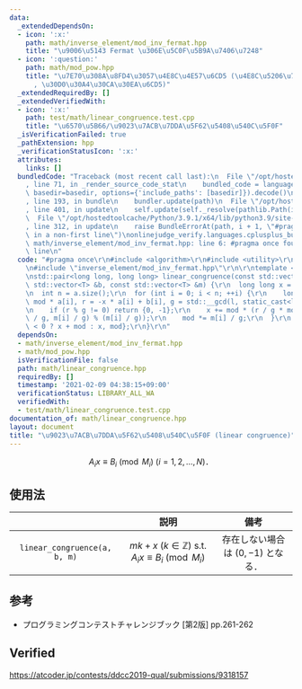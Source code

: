 ```yaml
---
data:
  _extendedDependsOn:
  - icon: ':x:'
    path: math/inverse_element/mod_inv_fermat.hpp
    title: "\u9006\u5143 Fermat \u306E\u5C0F\u5B9A\u7406\u7248"
  - icon: ':question:'
    path: math/mod_pow.hpp
    title: "\u7E70\u308A\u8FD4\u3057\u4E8C\u4E57\u6CD5 (\u4E8C\u5206\u7D2F\u4E57\u6CD5\
      , \u30D0\u30A4\u30CA\u30EA\u6CD5)"
  _extendedRequiredBy: []
  _extendedVerifiedWith:
  - icon: ':x:'
    path: test/math/linear_congruence.test.cpp
    title: "\u6570\u5B66/\u9023\u7ACB\u7DDA\u5F62\u5408\u540C\u5F0F"
  _isVerificationFailed: true
  _pathExtension: hpp
  _verificationStatusIcon: ':x:'
  attributes:
    links: []
  bundledCode: "Traceback (most recent call last):\n  File \"/opt/hostedtoolcache/Python/3.9.1/x64/lib/python3.9/site-packages/onlinejudge_verify/documentation/build.py\"\
    , line 71, in _render_source_code_stat\n    bundled_code = language.bundle(stat.path,\
    \ basedir=basedir, options={'include_paths': [basedir]}).decode()\n  File \"/opt/hostedtoolcache/Python/3.9.1/x64/lib/python3.9/site-packages/onlinejudge_verify/languages/cplusplus.py\"\
    , line 193, in bundle\n    bundler.update(path)\n  File \"/opt/hostedtoolcache/Python/3.9.1/x64/lib/python3.9/site-packages/onlinejudge_verify/languages/cplusplus_bundle.py\"\
    , line 401, in update\n    self.update(self._resolve(pathlib.Path(included), included_from=path))\n\
    \  File \"/opt/hostedtoolcache/Python/3.9.1/x64/lib/python3.9/site-packages/onlinejudge_verify/languages/cplusplus_bundle.py\"\
    , line 312, in update\n    raise BundleErrorAt(path, i + 1, \"#pragma once found\
    \ in a non-first line\")\nonlinejudge_verify.languages.cplusplus_bundle.BundleErrorAt:\
    \ math/inverse_element/mod_inv_fermat.hpp: line 6: #pragma once found in a non-first\
    \ line\n"
  code: "#pragma once\r\n#include <algorithm>\r\n#include <utility>\r\n#include <vector>\r\
    \n#include \"inverse_element/mod_inv_fermat.hpp\"\r\n\r\ntemplate <typename T>\r\
    \nstd::pair<long long, long long> linear_congruence(const std::vector<T> &a, const\
    \ std::vector<T> &b, const std::vector<T> &m) {\r\n  long long x = 0, mod = 1;\r\
    \n  int n = a.size();\r\n  for (int i = 0; i < n; ++i) {\r\n    long long l =\
    \ mod * a[i], r = -x * a[i] + b[i], g = std::__gcd(l, static_cast<long long>(m[i]));\r\
    \n    if (r % g != 0) return {0, -1};\r\n    x += mod * (r / g * mod_inv_fermat(l\
    \ / g, m[i] / g) % (m[i] / g));\r\n    mod *= m[i] / g;\r\n  }\r\n  return {x\
    \ < 0 ? x + mod : x, mod};\r\n}\r\n"
  dependsOn:
  - math/inverse_element/mod_inv_fermat.hpp
  - math/mod_pow.hpp
  isVerificationFile: false
  path: math/linear_congruence.hpp
  requiredBy: []
  timestamp: '2021-02-09 04:38:15+09:00'
  verificationStatus: LIBRARY_ALL_WA
  verifiedWith:
  - test/math/linear_congruence.test.cpp
documentation_of: math/linear_congruence.hpp
layout: document
title: "\u9023\u7ACB\u7DDA\u5F62\u5408\u540C\u5F0F (linear congruence)"
---
```


$$A_i x \equiv B_i \pmod{M_i} \ (i = 1, 2,\ldots, N) \text{．}$$


## 使用法

||説明|備考|
|:--:|:--:|:--:|
|`linear_congruence(a, b, m)`|$mk + x \ (k \in \mathbb{Z}) \text{ s.t. } A_i x \equiv B_i \pmod{M_i}$|存在しない場合は $(0, -1)$ となる．|


## 参考

- プログラミングコンテストチャレンジブック \[第2版\] pp.261-262


## Verified

https://atcoder.jp/contests/ddcc2019-qual/submissions/9318157
